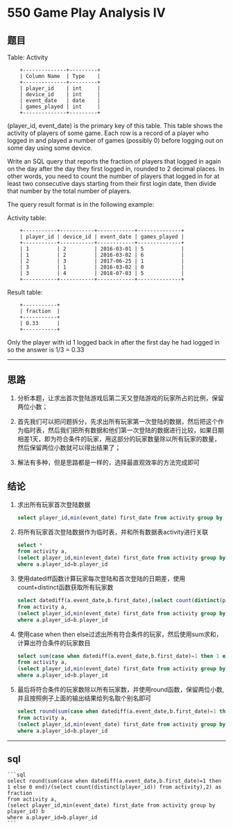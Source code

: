 # 550 Game Play Analysis IV

## 题目

Table: Activity

        +--------------+---------+
        | Column Name  | Type    |
        +--------------+---------+
        | player_id    | int     |
        | device_id    | int     |
        | event_date   | date    |
        | games_played | int     |
        +--------------+---------+
(player_id, event_date) is the primary key of this table.
This table shows the activity of players of some game.
Each row is a record of a player who logged in and played a number of games (possibly 0) before logging out on some day using some device.

Write an SQL query that reports the fraction of players that logged in again on the day after the day they first logged in, rounded to 2 decimal places. In other words, you need to count the number of players that logged in for at least two consecutive days starting from their first login date, then divide that number by the total number of players.

The query result format is in the following example:

Activity table:

        +-----------+-----------+------------+--------------+
        | player_id | device_id | event_date | games_played |
        +-----------+-----------+------------+--------------+
        | 1         | 2         | 2016-03-01 | 5            |
        | 1         | 2         | 2016-03-02 | 6            |
        | 2         | 3         | 2017-06-25 | 1            |
        | 3         | 1         | 2016-03-02 | 0            |
        | 3         | 4         | 2018-07-03 | 5            |
        +-----------+-----------+------------+--------------+

Result table:

        +-----------+
        | fraction  |
        +-----------+   
        | 0.33      |
        +-----------+
Only the player with id 1 logged back in after the first day he had logged in so the answer is 1/3 = 0.33

***

## 思路

1. 分析本题，让求出首次登陆游戏后第二天又登陆游戏的玩家所占的比例，保留两位小数；

2. 首先我们可以把问题拆分，先求出所有玩家第一次登陆的数据，然后把这个作为临时表，然后我们把所有数据和他们第一次登陆的数据进行比较，如果日期相差1天，即为符合条件的玩家，用这部分的玩家数量除以所有玩家的数量，然后保留两位小数就可以得出结果了；

3. 解法有多种，但是思路都是一样的，选择最直观效率的方法完成即可

## 结论

1. 求出所有玩家首次登陆数据

    ```sql
    select player_id,min(event_date) first_date from activity group by player_id
    ```

2. 将所有玩家首次登陆数据作为临时表，并和所有数据表activity进行关联

    ```sql
    select *
    from activity a,
    (select player_id,min(event_date) first_date from activity group by player_id) b
    where a.player_id=b.player_id
    ```

3. 使用datediff函数计算玩家每次登陆和首次登陆的日期差，使用count+distinct函数获取所有玩家数

    ```sql
    select datediff(a.event_date,b.first_date),(select count(distinct(player_id)) from activity)
    from activity a,
    (select player_id,min(event_date) first_date from activity group by player_id) b
    where a.player_id=b.player_id
    ```

4. 使用case when then else过滤出所有符合条件的玩家，然后使用sum求和，计算出符合条件的玩家数目

    ```sql
    select sum(case when datediff(a.event_date,b.first_date)=1 then 1 else 0 end),(select count(distinct(player_id)) from activity)
    from activity a,
    (select player_id,min(event_date) first_date from activity group by player_id) b
    where a.player_id=b.player_id
    ```

5. 最后将符合条件的玩家数除以所有玩家数，并使用round函数，保留两位小数,并且按照例子上面的输出结果给列名取个别名即可
    ```sql
    select round(sum(case when datediff(a.event_date,b.first_date)=1 then 1 else 0 end)/(select count(distinct(player_id)) from activity),2) as fraction
    from activity a,
    (select player_id,min(event_date) first_date from activity group by player_id) b
    where a.player_id=b.player_id
    ```

***

## sql

    ```sql
    select round(sum(case when datediff(a.event_date,b.first_date)=1 then 1 else 0 end)/(select count(distinct(player_id)) from activity),2) as fraction
    from activity a,
    (select player_id,min(event_date) first_date from activity group by player_id) b
    where a.player_id=b.player_id
    ```
